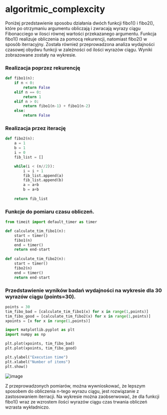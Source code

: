 # algoritmic_complexcity

Poniżej przedstawienie sposobu działania dwóch funkcji fibo1() i fibo2(), które po otrzymaniu argumentu
obliczają i zwracają wyrazy ciągu Fibonacciego w ilosci równej wartości przekazanego argumentu. 
Funkcja fibo1() realizuje obliczenia za pomocą rekurencji, natomiast fibo2() w sposób iterracyjny.
Została również przeprowadzona analiza wydajności czasowej obydwu funkcji w zależności od ilości wyrazów ciągu.
Wyniki zobrazowane zostały na wykresie.

### Realizacja poprzez rekurencję 
```py
def fibo1(n):
    if n < 0:
        return False
    elif n == 0:
        return 1
    elif n > 0:
        return fibo1(n-1) + fibo1(n-2)
    else:
        return False
```


### Realizacja przez iterację 

```py
def fibo2(n):
    a = 1
    b = 1
    i = 0
    fib_list = []

    while(i < (n//2)):
        i = i + 1
        fib_list.append(a)
        fib_list.append(b)
        a = a+b
        b = a+b
       
    return fib_list
```


### Funkcje do pomiaru czasu obliczeń. 
```py
from timeit import default_timer as timer

def calculate_tim_fibo1(n):
    start = timer()
    fibo1(n)
    end = timer()
    return end-start
    
def calculate_tim_fibo2(n):
    start = timer()
    fibo2(n)
    end = timer()
    return end-start
```

### Przedstawienie wyników badań wydajności na wykresie dla 30 wyrazów ciągu (points=30).
```py
points = 30
tim_fibo_bad = [calculate_tim_fibo1(x) for x in range(1,points)]
tim_fibo_good = [calculate_tim_fibo2(x) for x in range(1,points)]
xpoints = [x for x in range(1,points)]

import matplotlib.pyplot as plt
import numpy as np

plt.plot(xpoints, tim_fibo_bad)
plt.plot(xpoints, tim_fibo_good)

plt.ylabel("Execution time")
plt.xlabel("Number of items")
plt.show()
```
![image](https://user-images.githubusercontent.com/111123372/200170133-47831ce0-2666-493c-9226-8b722186b607.png)

Z przeprowadzonych pomiarów, można wywnioskować,
że lepszym sposobem do obliczenia n-tego wyrazu ciągu,
jest rozwiązanie z zastosowaniem iterracji.
Na wykresie można zaobserwować, że dla funkcji fibo1() 
wraz ze wzrostem ilości wyrazów ciągu 
czas trwania obliczeń wzrasta wykładniczo.




